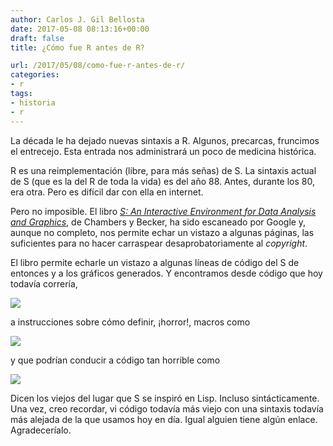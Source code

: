 ```yaml
---
author: Carlos J. Gil Bellosta
date: 2017-05-08 08:13:16+00:00
draft: false
title: ¿Cómo fue R antes de R?

url: /2017/05/08/como-fue-r-antes-de-r/
categories:
- r
tags:
- historia
- r
---
```


La década le ha dejado nuevas sintaxis a R. Algunos, precarcas, fruncimos el entrecejo. Esta entrada nos administrará un poco de medicina histórica.

R es una reimplementación (libre, para más señas) de S. La sintaxis actual de S (que es la del R de toda la vida) es del año 88. Antes, durante los 80, era otra. Pero es difícil dar con ella en internet.

Pero no imposible. El libro [_S: An Interactive Environment for Data Analysis and Graphics_](https://books.google.es/books?id=_TBadclO4xAC&dq=%22Extending+the+S+System%22&hl=es&source=gbs_navlinks_s), de Chambers y Becker, ha sido escaneado por Google y, aunque no completo, nos permite echar un vistazo a algunas páginas, las suficientes para no hacer carraspear desaprobatoriamente al _copyright_.

El libro permite echarle un vistazo a algunas líneas de código del S de entonces y a los gráficos generados. Y encontramos desde código que hoy todavía correría,

![](/wp-uploads/2017/05/r_plot_1984.png#center)

a instrucciones sobre cómo definir, ¡horror!, macros como

![](/wp-uploads/2017/05/r_macro_1984.png#center)

y que podrían conducir a código tan horrible como

![](/wp-uploads/2017/05/r_macro_horrible_1984.png#center)

Dicen los viejos del lugar que S se inspiró en Lisp. Incluso sintácticamente. Una vez, creo recordar, vi código todavía más viejo con una sintaxis todavía más alejada de la que usamos hoy en día. Igual alguien tiene algún enlace. Agradeceríalo.